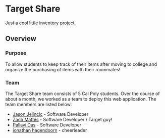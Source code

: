 # Target Share

Just a cool little inventory project.

## Overview

### Purpose

To allow students to keep track of their items after moving to college and organize the purchasing of items with their roommates!

### Team

The Target Share team consists of 5 Cal Poly students. Over the course of about a month, we worked as a team to deploy this web application. The team members are listed below:

- [Jason Jelincic](https://www.linkedin.com/in/jasonjelincic/) - Software Developer
- [Zach Mattes](https://www.linkedin.com/in/zachmattes/) - Software Developer / Target guy!
- [Pallavi Das](https://www.linkedin.com/in/palldas/) - Software Developer
- [jonathan hagendoorn](https://www.linkedin.com/in/jonathan-t-hagendoorn/) - cheerleader
